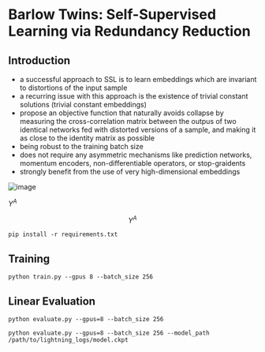 # Barlow Twins: Self-Supervised Learning via Redundancy Reduction

## Introduction
- a successful approach to SSL is to learn embeddings which are invariant to distortions of the input sample
- a recurring issue with this approach is the existence of trivial constant solutions (trivial constant embeddings) 
- propose an objective function that naturally avoids collapse by measuring the cross-correlation matrix between the outpus of two identical networks fed with distorted versions of a sample, and making it as close to the identity matrix as possible
- being robust to the training batch size
- does not require any asymmetric mechanisms like prediction networks, momentum encoders, non-differentiable operators, or stop-graidents
- strongly benefit from the use of very high-dimensional embeddings


![image](https://user-images.githubusercontent.com/38284936/128422997-d8d29703-7c4c-4755-a477-97e012e1e0fc.png)

$Y^A$

```math
Y^A
```

```
pip install -r requirements.txt
```

## Training 
```
python train.py --gpus 8 --batch_size 256
```

## Linear Evaluation
```
python evaluate.py --gpus=8 --batch_size 256
```
```
python evaluate.py --gpus=8 --batch_size 256 --model_path /path/to/lightning_logs/model.ckpt
```
